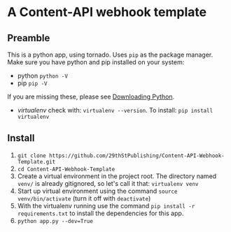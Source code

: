 # A Content-API webhook template

## Preamble

This is a python app, using tornado. Uses `pip` as the package manager. Make sure you have python and pip installed on your system:

- python `python -V`
- pip `pip -V`

If you are missing these, please see [Downloading Python](https://wiki.python.org/moin/BeginnersGuide/Download).

- *virtualenv* check with: `virtualenv --version`. To install: `pip install virtualenv`

## Install

1. `git clone https://github.com/29thStPublishing/Content-API-Webhook-Template.git`
2. `cd Content-API-Webhook-Template`
3. Create a virtual environment in the project root. The directory named `venv/` is already gitignored, so let's call it that: `virtualenv venv`
4. Start up virtual environment using the command `source venv/bin/activate` (turn it off with `deactivate`)
5. With the virtualenv running use the command `pip install -r requirements.txt` to install the dependencies for this app.
6. `python app.py --dev=True`
